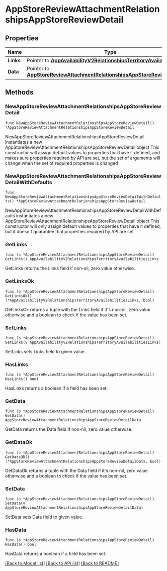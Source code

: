 # AppStoreReviewAttachmentRelationshipsAppStoreReviewDetail

## Properties

Name | Type | Description | Notes
------------ | ------------- | ------------- | -------------
**Links** | Pointer to [**AppAvailabilityV2RelationshipsTerritoryAvailabilitiesLinks**](AppAvailabilityV2RelationshipsTerritoryAvailabilitiesLinks.md) |  | [optional] 
**Data** | Pointer to [**AppStoreReviewAttachmentRelationshipsAppStoreReviewDetailData**](AppStoreReviewAttachmentRelationshipsAppStoreReviewDetailData.md) |  | [optional] 

## Methods

### NewAppStoreReviewAttachmentRelationshipsAppStoreReviewDetail

`func NewAppStoreReviewAttachmentRelationshipsAppStoreReviewDetail() *AppStoreReviewAttachmentRelationshipsAppStoreReviewDetail`

NewAppStoreReviewAttachmentRelationshipsAppStoreReviewDetail instantiates a new AppStoreReviewAttachmentRelationshipsAppStoreReviewDetail object
This constructor will assign default values to properties that have it defined,
and makes sure properties required by API are set, but the set of arguments
will change when the set of required properties is changed

### NewAppStoreReviewAttachmentRelationshipsAppStoreReviewDetailWithDefaults

`func NewAppStoreReviewAttachmentRelationshipsAppStoreReviewDetailWithDefaults() *AppStoreReviewAttachmentRelationshipsAppStoreReviewDetail`

NewAppStoreReviewAttachmentRelationshipsAppStoreReviewDetailWithDefaults instantiates a new AppStoreReviewAttachmentRelationshipsAppStoreReviewDetail object
This constructor will only assign default values to properties that have it defined,
but it doesn't guarantee that properties required by API are set

### GetLinks

`func (o *AppStoreReviewAttachmentRelationshipsAppStoreReviewDetail) GetLinks() AppAvailabilityV2RelationshipsTerritoryAvailabilitiesLinks`

GetLinks returns the Links field if non-nil, zero value otherwise.

### GetLinksOk

`func (o *AppStoreReviewAttachmentRelationshipsAppStoreReviewDetail) GetLinksOk() (*AppAvailabilityV2RelationshipsTerritoryAvailabilitiesLinks, bool)`

GetLinksOk returns a tuple with the Links field if it's non-nil, zero value otherwise
and a boolean to check if the value has been set.

### SetLinks

`func (o *AppStoreReviewAttachmentRelationshipsAppStoreReviewDetail) SetLinks(v AppAvailabilityV2RelationshipsTerritoryAvailabilitiesLinks)`

SetLinks sets Links field to given value.

### HasLinks

`func (o *AppStoreReviewAttachmentRelationshipsAppStoreReviewDetail) HasLinks() bool`

HasLinks returns a boolean if a field has been set.

### GetData

`func (o *AppStoreReviewAttachmentRelationshipsAppStoreReviewDetail) GetData() AppStoreReviewAttachmentRelationshipsAppStoreReviewDetailData`

GetData returns the Data field if non-nil, zero value otherwise.

### GetDataOk

`func (o *AppStoreReviewAttachmentRelationshipsAppStoreReviewDetail) GetDataOk() (*AppStoreReviewAttachmentRelationshipsAppStoreReviewDetailData, bool)`

GetDataOk returns a tuple with the Data field if it's non-nil, zero value otherwise
and a boolean to check if the value has been set.

### SetData

`func (o *AppStoreReviewAttachmentRelationshipsAppStoreReviewDetail) SetData(v AppStoreReviewAttachmentRelationshipsAppStoreReviewDetailData)`

SetData sets Data field to given value.

### HasData

`func (o *AppStoreReviewAttachmentRelationshipsAppStoreReviewDetail) HasData() bool`

HasData returns a boolean if a field has been set.


[[Back to Model list]](../README.md#documentation-for-models) [[Back to API list]](../README.md#documentation-for-api-endpoints) [[Back to README]](../README.md)


